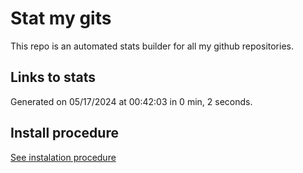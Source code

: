 # Stat my gits

This repo is an automated stats builder for all my github repositories.

## Links to stats


Generated on 05/17/2024 at 00:42:03 in 0 min, 2 seconds.

## Install procedure

[See instalation procedure](./src/install.md)
